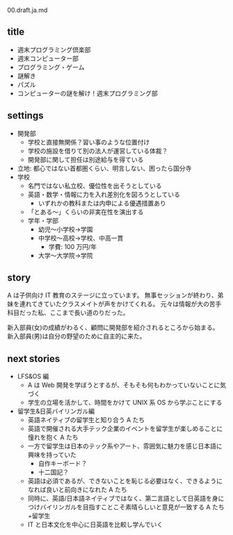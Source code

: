 00.draft.ja.md

## title

- 週末プログラミング倶楽部
- 週末コンピューター部
- プログラミング・ゲーム
- 謎解き
- パズル
- コンピューターの謎を解け！週末プログラミング部

## settings

- 開発部
  - 学校と直接無関係？習い事のような位置付け
  - 学校の施設を借りて別の法人が運営している体裁？
  - 開発部に関して担任は別途給与を得ている
- 立地: 都心ではない首都圏くらい、明言しない、困ったら国分寺
- 学校
  - 名門ではない私立校、優位性を出そうとしている
  - 英語・数学・情報に力を入れ差別化を図ろうとしている
    - いずれかの教科または内申による優遇措置あり
  - 「とある〜」くらいの非実在性を演出する
  - 学年・学部
    - 幼児〜小学校->学園
    - 中学校〜高校->学校、中高一貫
      - 学費: 100 万円/年
    - 大学〜大学院->学院

## story

A は子供向け IT 教育のステージに立っています。
無事セッションが終わり、弟妹を連れてきていたクラスメイトが声をかけてくれる。
元々は情報が大の苦手科目だった私、ここまで長い道のりだった。

新入部員(女)の成績がわるく、顧問に開発部を紹介されるところから始まる。
新入部員(男)は自分の野望のために自主的に来た。

## next stories

- LFS&OS 編
  - A は Web 開発を学ぼうとするが、そもそも何もわかっていないことに気づく
  - 学生の立場を活かして、時間をかけて UNIX 系 OS から学ぶことにする
- 留学生&日英バイリンガル編
  - 英語ネイティブの留学生と知り合う A たち
  - 英語で開催される大手テック企業のイベントを留学生が楽しめることに憧れを抱く A たち
  - 一方で留学生は日本のテック系やアート、雰囲気に魅力を感じ日本語に興味を持っていた
    - 自作キーボード？
    - 十二国記？
  - 英語は必須であるが、できないことを恥じる必要はなく、できるようになれば良いと前向きになれた A たち
  - 同時に、英語/日本語ネイティブではなく、第二言語として日英語を身につけバイリンガルを目指すことこそ素晴らしいと意見が一致する A たち+留学生
  - IT と日本文化を中心に日英語を比較し学んでいく
